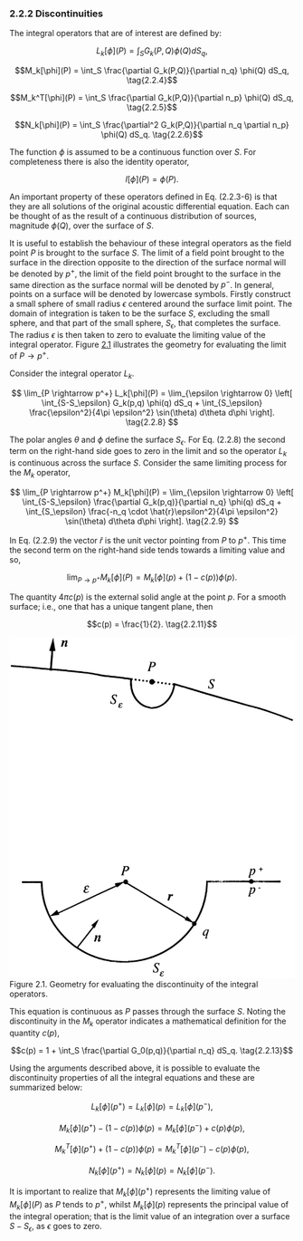 ### 2.2.2 Discontinuities <a id="section-2-2-2"></a>

The integral operators that are of interest are defined by:

$$L_k[\phi](P) = \int_S G_k(P,Q) \phi(Q) dS_q, \tag{2.2.3}$$

$$M_k[\phi](P) = \int_S \frac{\partial G_k(P,Q)}{\partial n_q} \phi(Q) dS_q, \tag{2.2.4}$$

$$M_k^T[\phi](P) = \int_S \frac{\partial G_k(P,Q)}{\partial n_p} \phi(Q) dS_q, \tag{2.2.5}$$

$$N_k[\phi](P) = \int_S \frac{\partial^2 G_k(P,Q)}{\partial n_q \partial n_p} \phi(Q) dS_q. \tag{2.2.6}$$

The function $\phi$ is assumed to be a continuous function over $S$. For completeness there is also the identity operator,

$$I[\phi](P) = \phi(P). \tag{2.2.7}$$

An important property of these operators defined in Eq. (2.2.3-6) is that they are all solutions of the original acoustic differential equation. Each can be thought of as the result of a continuous distribution of sources, magnitude $\phi(Q)$, over the surface of $S$.

It is useful to establish the behaviour of these integral operators as the field point $P$ is brought to the surface $S$. The limit of a field point brought to the surface in the direction opposite to the direction of the surface normal will be denoted by $p^+$, the limit of the field point brought to the surface in the same direction as the surface normal will be denoted by $p^-$. In general, points on a surface will be denoted by lowercase symbols. Firstly construct a small sphere of small radius $\epsilon$ centered around the surface limit point. The domain of integration is taken to be the surface $S$, excluding the small sphere, and that part of the small sphere, $S_\epsilon$, that completes the surface. The radius $\epsilon$ is then taken to zero to evaluate the limiting value of the integral operator. Figure [2.1](#figure-2-1) illustrates the geometry for evaluating the limit of $P \rightarrow p^+$.

Consider the integral operator $L_k$.

$$
\lim_{P \rightarrow p^+} L_k[\phi](P) = \lim_{\epsilon \rightarrow 0} \left[ \int_{S-S_\epsilon} G_k(p,q) \phi(q) dS_q + \int_{S_\epsilon} \frac{\epsilon^2}{4\pi \epsilon^2} \sin(\theta) d\theta d\phi \right]. \tag{2.2.8}
$$

The polar angles $\theta$ and $\phi$ define the surface $S_\epsilon$. For Eq. (2.2.8) the second term on the right-hand side goes to zero in the limit and so the operator $L_k$ is continuous across the surface $S$. Consider the same limiting process for the $M_k$ operator,

$$
\lim_{P \rightarrow p^+} M_k[\phi](P) = \lim_{\epsilon \rightarrow 0} \left[ \int_{S-S_\epsilon} \frac{\partial G_k(p,q)}{\partial n_q} \phi(q) dS_q + \int_{S_\epsilon} \frac{-n_q \cdot \hat{r}\epsilon^2}{4\pi \epsilon^2} \sin(\theta) d\theta d\phi \right]. \tag{2.2.9}
$$

In Eq. (2.2.9) the vector $\hat{r}$ is the unit vector pointing from $P$ to $p^+$. This time the second term on the right-hand side tends towards a limiting value and so,

$$\lim_{P \rightarrow p^+} M_k[\phi](P) = M_k[\phi](p) + (1 - c(p))\phi(p). \tag{2.2.10}$$

The quantity $4\pi c(p)$ is the external solid angle at the point $p$. For a smooth surface; i.e., one that has a unique tangent plane, then

$$c(p) = \frac{1}{2}. \tag{2.2.11}$$

<a id="figure-2-1"></a>

<picture>
  <source media="(prefers-color-scheme: dark)" srcset="assets/figure-2-1-dark.png">
  <source media="(prefers-color-scheme: light)" srcset="assets/figure-2-1.png">
  <img alt="Figure 2.1. Geometry for evaluating the discontinuity of the integral operators." src="assets/figure-2-1.png">
</picture>
Figure 2.1. Geometry for evaluating the discontinuity of the integral operators.

This equation is continuous as $P$ passes through the surface $S$. Noting the discontinuity in the $M_k$ operator indicates a mathematical definition for the quantity $c(p)$,

$$c(p) = 1 + \int_S \frac{\partial G_0(p,q)}{\partial n_q} dS_q. \tag{2.2.13}$$

Using the arguments described above, it is possible to evaluate the discontinuity properties of all the integral equations and these are summarized below:

$$L_k[\phi](p^+) = L_k[\phi](p) = L_k[\phi](p^-), \tag{2.2.14}$$

$$M_k[\phi](p^+) - (1 - c(p))\phi(p) = M_k[\phi](p^-) + c(p)\phi(p), \tag{2.2.15}$$

$$M_k^T[\phi](p^+) + (1 - c(p))\phi(p) = M_k^T[\phi](p^-) - c(p)\phi(p), \tag{2.2.16}$$

$$N_k[\phi](p^+) = N_k[\phi](p) = N_k[\phi](p^-). \tag{2.2.17}$$

It is important to realize that $M_k[\phi](p^+)$ represents the limiting value of $M_k[\phi](P)$ as $P$ tends to $p^+$, whilst $M_k[\phi](p)$ represents the principal value of the integral operation; that is the limit value of an integration over a surface $S - S_\epsilon$, as $\epsilon$ goes to zero.